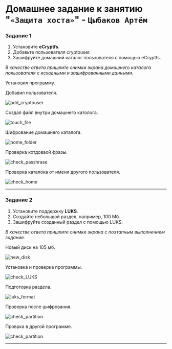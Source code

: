 # Домашнее задание к занятию "`«Защита хоста»`" - `Цыбаков Артём`

### Задание 1

1. Установите **eCryptfs**.
2. Добавьте пользователя cryptouser.
3. Зашифруйте домашний каталог пользователя с помощью eCryptfs.

*В качестве ответа  пришлите снимки экрана домашнего каталога пользователя с исходными и зашифрованными данными.* 

Установил программу.

Добавил пользователя.

![add_cryptouser](https://github.com/artemtsybakov/netologyedu/blob/master/Information%20security/02/img/1add_cryptouser.png)

Создал файл внутри домашнего католога.

![touch_file](https://github.com/artemtsybakov/netologyedu/blob/master/Information%20security/02/img/2touch_file.png)

Шифрование домашнего каталога.

![home_folder](https://github.com/artemtsybakov/netologyedu/blob/master/Information%20security/02/img/3home_folder.png)

Проверка котдоваой фразы.

![check_passhrase](https://github.com/artemtsybakov/netologyedu/blob/master/Information%20security/02/img/4check_passhrase.png)

Проверка каталока от имени другого пользователя.

![check_home](https://github.com/artemtsybakov/netologyedu/blob/master/Information%20security/02/img/5check_home.png)

---

### Задание 2

1. Установите поддержку **LUKS**.
2. Создайте небольшой раздел, например, 100 Мб.
3. Зашифруйте созданный раздел с помощью LUKS.

*В качестве ответа пришлите снимки экрана с поэтапным выполнением задания.*

Новый диск на 105 мб.

![new_disk](https://github.com/artemtsybakov/netologyedu/blob/master/Information%20security/02/img/6new_disk.png)

Установка и проверка программы.

![check_LUKS](https://github.com/artemtsybakov/netologyedu/blob/master/Information%20security/02/img/7check_LUKS.png)

Подготовка раздела.

![luks_format](https://github.com/artemtsybakov/netologyedu/blob/master/Information%20security/02/img/8luks_format.png)

Проверка после шифрования.

![check_partition](https://github.com/artemtsybakov/netologyedu/blob/master/Information%20security/02/img/9check_partition.png)

Проврка в другой программе.

![check_partition](https://github.com/artemtsybakov/netologyedu/blob/master/Information%20security/02/img/10check_partition.png)

---